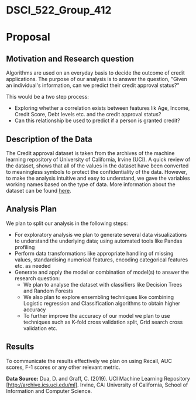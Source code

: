 # DSCI_522_Group_412

# Proposal

## Motivation and Research question

Algorithms are used on an everyday basis to decide the outcome of credit applications. The purpose of our analysis is to answer the question,
"Given an individual's information, can we predict their credit approval status?" 

This would be a two step process:

* Exploring whether a correlation exists between features lik Age, Income, Credit Score, Debt levels etc. and the credit approval status?
* Can this relationship be used to predict if a person is granted credit?

## Description of the Data

The Credit approval dataset is taken from the archives of the machine learning repository of University of California, Irvine (UCI). A quick review of the dataset, shows that all of the values in the dataset have been converted to meaningless symbols to protect the confidentiality of the data. However, to make the analysis intuitive and easy to understand, we gave the variables working names based on the type of data. More information about the dataset can be found [here](http://archive.ics.uci.edu/ml/datasets/credit+approval).

## Analysis Plan

We plan to split our analysis in the following steps:

- For exploratory analysis we plan to generate several data visualizations to understand the underlying data; using automated tools like Pandas profiling
- Perform data transformations like appropriate handling of missing values, standardising numerical features, encoding categorical features etc. as needed
- Generate and apply the model or combination of model(s) to answer the research question:
  - We plan to analyse the dataset with classifiers like Decision Trees and Random Forests 
  - We also plan to explore ensembling techniques like combining Logistic regression and Classification algorithms to obtain higher accuracy
  - To further improve the accuracy of our model we plan to use techniques such as K-fold cross validation split, Grid search cross validation etc.

## Results

To communicate the results effectively we plan on using Recall, AUC scores, F-1 scores or any other relevant metric.


**Data Source:** Dua, D. and Graff, C. (2019). UCI Machine Learning Repository [http://archive.ics.uci.edu/ml]. Irvine, CA: University of California, School of Information and Computer Science.

